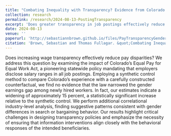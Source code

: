 ```yaml
---
title: "Combating Inequality with Transparency? Evidence from Colorado (with Thomas Fullagar)"
collection: research
permalink: /research/2024-08-13-PostingTransparency
excerpt: 'Does greater transparency in job postings effectively reduce pay disparities? We use a synthetic control approach to study the effect of a recent state-level law in Colorado requiring requiring employers to list expected salary information in job listings and find evidence that it worked against its intended effect of reducing the gender pay gap.'
date: 2024-08-13
venue: ''
paperurl: 'http://sebastiannbrown.github.io/files/PayTransparencyGenderGap.pdf'
citation: 'Brown, Sebastian and Thomas Fullagar. &quot;Combating Inequality with Transparency? Evidence from Colorado.&quot; Working Paper, 2025.'
---
```


Does increasing wage transparency effectively reduce pay disparities? We
address this question by examining the impact of Colorado’s Equal Pay for
Equal Work Act, a pioneering statewide policy mandating that employers
disclose salary ranges in all job postings. Employing a synthetic control
method to compare Colorado’s experience with a carefully constructed
counterfactual, we find no evidence that the law narrowed the gender
earnings gap among newly hired workers. In fact, our estimates indicate
a widening of approximately 15 percent, a statistically significant increase
relative to the synthetic control. We perform additional correlational
industry-level analysis, finding suggestive patterns consistent with gender
differences in search or bargaining behavior. Our results highlight critical
challenges in designing transparency policies and emphasize the necessity
of ensuring that information interventions align closely with the behavioral
responses of the intended beneficiaries.

<!---Recommended citation: Your Name, You. (2009). "Paper Title Number 1." <i>Journal 1</i>. 1(1).--->